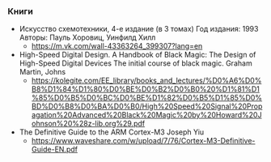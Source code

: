
### Книги

- Искусство схемотехники, 4-е издание (в 3 томах) Год издания: 1993 Авторы: Пауль Хоровиц, Уинфилд Хилл 
    - https://m.vk.com/wall-43363264_399307?lang=en
- High-Speed Digital Design. A Handbook of Black Magic: The Design of High-Speed Digital Devices The initial course of black magic. Graham Martin, Johns
    - https://kolegite.com/EE_library/books_and_lectures/%D0%A6%D0%B8%D1%84%D1%80%D0%BE%D0%B2%D0%B0%20%D1%81%D1%85%D0%B5%D0%BC%D0%BE%D1%82%D0%B5%D1%85%D0%BD%D0%B8%D0%BA%D0%B0/High%20Speed%20Signal%20Propagation%20Advanced%20Black%20Magic%20by%20Howard%20Johnson%20%28z-lib.org%29.pdf
- The Definitive Guide to the ARM Cortex-M3 Joseph Yiu
    - https://www.waveshare.com/w/upload/7/76/Cortex-M3-Definitive-Guide-EN.pdf